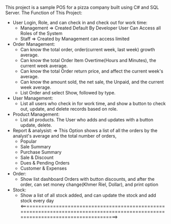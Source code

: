 This project is a sample POS for a pizza company built using C# and SQL Server.
The Function of This Project:
+ User Login, Role, and can check in and check out for work time:
  - Management => Created Default By Developer User Can Access all Roles of the  System  
  - Staff      => Created by Management can access limited
+ Order Management:
  - Can know the total order, order(current week, last week) growth average.
  - Can know the total Order Item Overtime(Hours and Minutes), the current week average.
  - Can know the total Order return price, and affect the current week's average.
  - Can know the amount sold, the net sale, the Unpaid, and the  current week average.
  - List Order and select Show, followed by type.
+ User Management:
  - List all users who check in for work time, and show a button to check out, update, and delete records based on role.
+ Product Management:
  - List all products. The User who adds and updates with a button update, delete.
+ Report & analysist:
  => This Option shows a list of all the orders by the analyst's average and the total number of orders,    
  - Popular
  - Sale Summary
  - Purchase Summary
  - Sale & Discount
  - Dues & Pending Orders
  - Customer & Expenses
+ Order:
  - Show list dashboard Orders with button discounts, and after the order, can set money change(Khmer Riel, Dollar), and print option
+ Stock:
  - Show a list of all stock added, and can update the stock and add stock every day
 <===================================================================================================================================>

 
 
    

 
  

